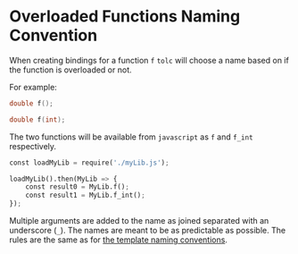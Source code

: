 # Overloaded Functions Naming Convention #

When creating bindings for a function `f` `tolc` will choose a name based on if the function is overloaded or not.

For example:

```cpp
double f();

double f(int);
```

The two functions will be available from `javascript` as `f` and `f_int` respectively.

```python
const loadMyLib = require('./myLib.js');

loadMyLib().then(MyLib => {
	const result0 = MyLib.f();
	const result1 = MyLib.f_int();
});
```

Multiple arguments are added to the name as joined separated with an underscore (`_`).
The names are meant to be as predictable as possible. The rules are the same as for [the template naming conventions](./template_naming_convention.md).

